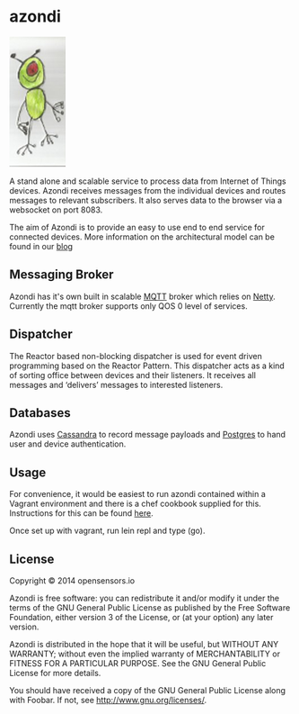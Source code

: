 # azondi

![An Azondi](resources/public/imgs/azondi1.jpg)

A stand alone and scalable service to process data from Internet of Things devices. Azondi receives messages from the
individual devices and routes messages to relevant subscribers.  It also
serves data to the browser via a websocket on port 8083.

The aim of Azondi is to provide an easy to use end to end service for connected
devices. More information on the architectural model can be found in
our [blog](http://blog.opensensors.io/blog/2014/03/12/iot-in-the-city/)

## Messaging Broker 
Azondi has it's own built in scalable [MQTT](http://mqtt.org/) broker which
relies on
[Netty](https://github.com/OpenSensorsIO/azondi/blob/master/src/clojure/azondi/transports/mqtt.clj). Currently
the mqtt broker supports only QOS 0 level of services.

## Dispatcher

The Reactor based non-blocking dispatcher is used for event driven programming based on the Reactor Pattern. This dispatcher acts as a kind of sorting office between devices and their listeners. It receives all messages and ‘delivers’ messages to interested listeners.

## Databases

Azondi uses [Cassandra](http://cassandra.apache.org/) to record
message payloads and [Postgres](http://www.postgresql.org/) to hand
user and device authentication.

## Usage
For convenience, it would be easiest to run azondi contained within a
Vagrant environment and there is a chef cookbook supplied for this. Instructions for this can be found [here](https://github.com/OpenSensorsIO/vagrant).

Once set up with vagrant, run lein repl and type (go).

## License

Copyright © 2014 opensensors.io

Azondi is free software: you can redistribute it and/or modify
it under the terms of the GNU General Public License as published by
the Free Software Foundation, either version 3 of the License, or
(at your option) any later version.

Azondi is distributed in the hope that it will be useful,
but WITHOUT ANY WARRANTY; without even the implied warranty of
MERCHANTABILITY or FITNESS FOR A PARTICULAR PURPOSE.  See the
GNU General Public License for more details.

You should have received a copy of the GNU General Public License
along with Foobar.  If not, see <http://www.gnu.org/licenses/>.
